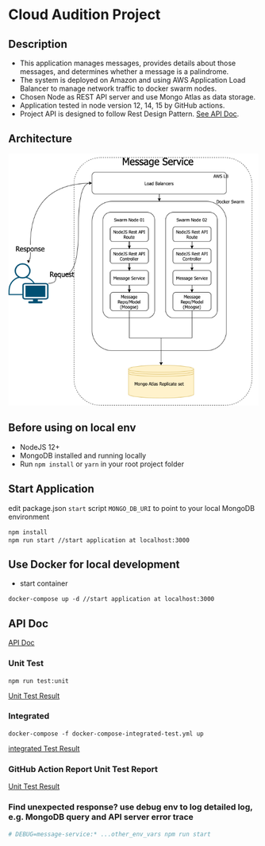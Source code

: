 # Cloud Audition Project

## Description

- This application manages messages, provides details about those messages, and determines whether a
  message is a palindrome.
- The system is deployed on Amazon and using AWS Application Load Balancer to manage network traffic
  to docker swarm nodes.
- Chosen Node as REST API server and use Mongo Atlas as data storage.
- Application tested in node version 12, 14, 15 by GitHub actions.
- Project API is designed to follow Rest Design Pattern. [See API Doc](API.md).

## Architecture

![alt text](docs/images/MessageServiceDiagram.png)

## Before using on local env

- NodeJS 12+
- MongoDB installed and running locally
- Run `npm install` or `yarn` in your root project folder

## Start Application

edit package.json `start` script `MONGO_DB_URI` to point to your local MongoDB environment

    npm install
    npm run start //start application at localhost:3000

## Use Docker for local development

- start container

```
docker-compose up -d //start application at localhost:3000
```

## API Doc

[API Doc](API.md)

### Unit Test

    npm run test:unit

[Unit Test Result](docs/images/command-line-test-result.md)

### Integrated

    docker-compose -f docker-compose-integrated-test.yml up 

[integrated Test Result](docs/images/command-line-test-result-2.md)

### GitHub Action Report Unit Test Report

[Unit Test Result](https://github.com/GoodSpeed-HL/message-service/runs/2315423072?check_suite_focus=true)

### Find unexpected response? use debug env to log detailed log, e.g. MongoDB query and API server error trace

```bash
# DEBUG=message-service:* ...other_env_vars npm run start
```
